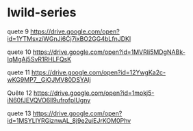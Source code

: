 # Iwild-series
quete 9
https://drive.google.com/open?id=1YTMsxziWGnJi6Cj7ixBO2GG4bLfnJDKl  

quete 10
https://drive.google.com/open?id=1MVRIi5MDgNABk-IqMgAj5SvR1RHLFQsK


quete 11
https://drive.google.com/open?id=12YwgKa2c-wKG9MP7__GiOJMV80DSYAlj


Quête 12
https://drive.google.com/open?id=1mokj5-iN60fJEVQVO6ll9ufrofplUgny


quete 13
https://drive.google.com/open?id=1MSYLIYRGiznwAL_8j9e2uiEJrKOM0Phv
